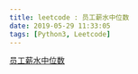 ```yaml
---
title: leetcode : 员工薪水中位数
date: 2019-05-29 11:33:05
tags: [Python3, Leetcode]
---
```


[员工薪水中位数](https://leetcode-cn.com/problems/median-employee-salary/)

